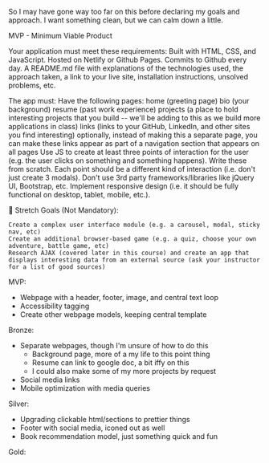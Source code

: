 So I may have gone way too far on this before declaring my goals and approach. I want something clean, but we can calm down a little.

MVP - Minimum Viable Product

Your application must meet these requirements:
    Built with HTML, CSS, and JavaScript.
    Hosted on Netlify or Github Pages.
    Commits to Github every day.
    A README.md file with explanations of the technologies used, the approach taken, a link to your live site, installation instructions, unsolved problems, etc.

The app must:
Have the following pages:
    home (greeting page)
    bio (your background)
    resume (past work experience)
    projects (a place to hold interesting projects that you build -- we'll be adding to this as we build more applications in class)
    links (links to your GitHub, LinkedIn, and other sites you find interesting)
        optionally, instead of making this a separate page, you can make these links appear as part of a navigation section that appears on all pages
Use JS to create at least three points of interaction for the user (e.g. the user clicks on something and something happens). Write these from scratch. Each point should be a different kind of interaction (i.e. don't just create 3 modals). Don't use 3rd party frameworks/libraries like jQuery UI, Bootstrap, etc.
Implement responsive design (i.e. it should be fully functional on desktop, tablet, mobile, etc.).



🔵 Stretch Goals (Not Mandatory):

    Create a complex user interface module (e.g. a carousel, modal, sticky nav, etc)
    Create an additional browser-based game (e.g. a quiz, choose your own adventure, battle game, etc)
    Research AJAX (covered later in this course) and create an app that displays interesting data from an external source (ask your instructor for a list of good sources)













MVP:
- Webpage with a header, footer, image, and central text loop
- Accessibility tagging
- Create other webpage models, keeping central template




Bronze:
- Separate webpages, though I'm unsure of how to do this
    - Background page, more of a my life to this point thing
    - Resume can link to google doc, a bit iffy on this
    - I could also make some of my more projects by request
- Social media links 
- Mobile optimization with media queries






Silver:
- Upgrading clickable html/sections to prettier things
- Footer with social media, iconed out as well
- Book recommendation model, just something quick and fun



Gold:

